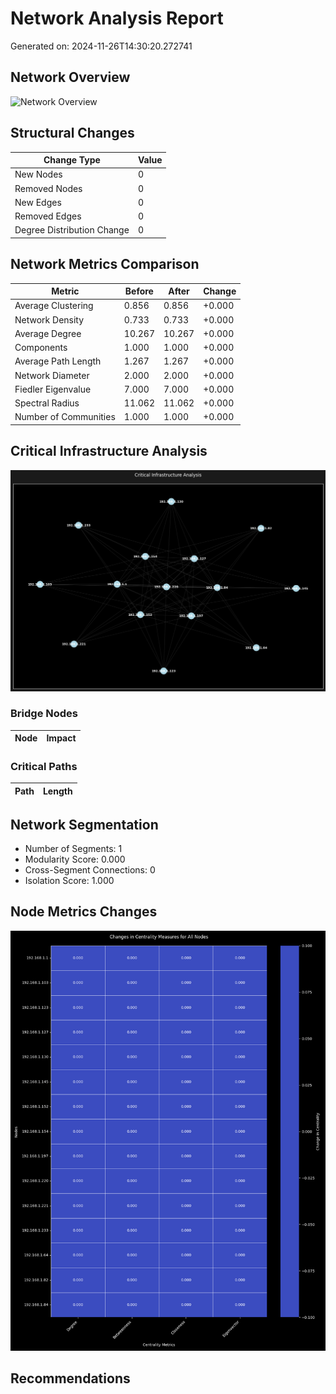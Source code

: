 # Network Analysis Report

Generated on: 2024-11-26T14:30:20.272741

## Network Overview

![Network Overview](network_overview.png)

## Structural Changes

| Change Type | Value |
|-------------|-------|
| New Nodes | 0 |
| Removed Nodes | 0 |
| New Edges | 0 |
| Removed Edges | 0 |
| Degree Distribution Change | 0 |

## Network Metrics Comparison

| Metric | Before | After | Change |
|--------|---------|--------|--------|
| Average Clustering | 0.856 | 0.856 | +0.000 |
| Network Density | 0.733 | 0.733 | +0.000 |
| Average Degree | 10.267 | 10.267 | +0.000 |
| Components | 1.000 | 1.000 | +0.000 |
| Average Path Length | 1.267 | 1.267 | +0.000 |
| Network Diameter | 2.000 | 2.000 | +0.000 |
| Fiedler Eigenvalue | 7.000 | 7.000 | +0.000 |
| Spectral Radius | 11.062 | 11.062 | +0.000 |
| Number of Communities | 1.000 | 1.000 | +0.000 |

## Critical Infrastructure Analysis

![Critical Infrastructure](critical_infrastructure.png)

### Bridge Nodes

| Node | Impact |
|------|--------|

### Critical Paths

| Path | Length |
|------|--------|

## Network Segmentation

- Number of Segments: 1
- Modularity Score: 0.000
- Cross-Segment Connections: 0
- Isolation Score: 1.000

## Node Metrics Changes

![Node Metrics Changes](node_metrics_changes_heatmap.png)

## Recommendations

